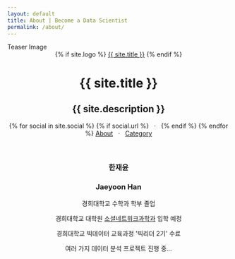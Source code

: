 ```yaml
---
layout: default
title: About | Become a Data Scientist
permalink: /about/
---
```


<div class="teaserimage">
    <div class="teaserimage-image" {% if site.cover %}style="background-image: url({{ site.cover }})"{% endif %}>
        Teaser Image
    </div>
</div>

<header class="blog-header">
    {% if site.logo %}
      <a class="blog-logo" href="{{site.url}}" style="background-image: url('{{ site.logo }}')">{{ site.title }}</a>
    {% endif %}
    <h1 class="blog-title">{{ site.title }}</h1>
    <h2 class="blog-description">{{ site.description }}</h2>
    <div class="custom-links">
      {% for social in site.social %}
        {% if social.url %}
            <a class="icon-{{ social.icon }}" href="{{ social.url }}" {% if social.desc %} title="{{ social.desc }}"{% endif %}">
              <i class="fa fa-{{ social.icon }}"></i>
            </a>
            &nbsp;&nbsp;·&nbsp;&nbsp;
        {% endif %}
      {% endfor %}
      <a href="/about/">About</a>
      		&nbsp;&nbsp;·&nbsp;&nbsp;
      <a href="/category/">Category</a>
    </div>
</header>

<main class="content" role="main">

<center>
<h3>한재윤</h3>
<h3>Jaeyoon Han</h3>

경희대학교 수학과 학부 졸업

경희대학교 대학원 <a href="http://sns.khu.ac.kr/">소셜네트워크과학과</a> 입학 예정


경희대학교 빅데이터 교육과정 '빅리더 2기' 수료

여러 가지 데이터 분석 프로젝트 진행 중... </center>
</main>